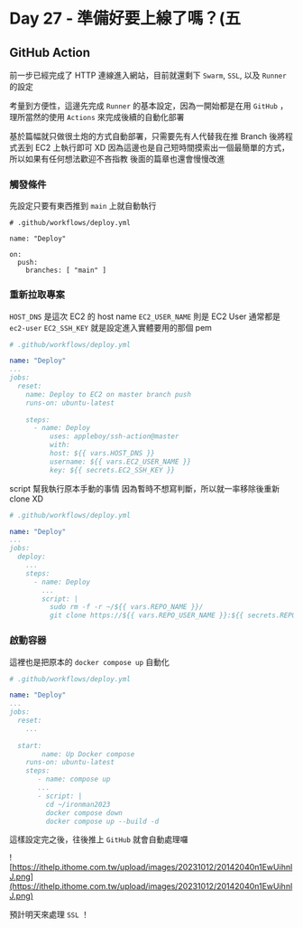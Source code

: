 # Day 27 - 準備好要上線了嗎？(五

## GitHub Action
前一步已經完成了 HTTP 連線進入網站，目前就還剩下 `Swarm`, `SSL`, 以及 `Runner` 的設定

考量到方便性，這邊先完成 `Runner` 的基本設定，因為一開始都是在用 `GitHub` ，理所當然的使用 `Actions` 來完成後續的自動化部署

基於篇幅就只做很土炮的方式自動部署，只需要先有人代替我在推 Branch 後將程式丟到 EC2 上執行即可 XD
因為這邊也是自己短時間摸索出一個最簡單的方式，所以如果有任何想法歡迎不吝指教
後面的篇章也還會慢慢改進

### 觸發條件
先設定只要有東西推到 `main` 上就自動執行

```
# .github/workflows/deploy.yml

name: "Deploy"

on:
  push:
    branches: [ "main" ]
```


### 重新拉取專案
`HOST_DNS` 是這次 EC2 的 host name
`EC2_USER_NAME` 則是 EC2 User 通常都是 `ec2-user`
`EC2_SSH_KEY` 就是設定進入實體要用的那個 pem

```yaml
# .github/workflows/deploy.yml

name: "Deploy"
...
jobs:
  reset:
    name: Deploy to EC2 on master branch push
    runs-on: ubuntu-latest
    
    steps:
      - name: Deploy
          uses: appleboy/ssh-action@master
          with:
          host: ${{ vars.HOST_DNS }}
          username: ${{ vars.EC2_USER_NAME }}
          key: ${{ secrets.EC2_SSH_KEY }}
```

script 幫我執行原本手動的事情
因為暫時不想寫判斷，所以就一率移除後重新 clone XD

```yaml
# .github/workflows/deploy.yml

name: "Deploy"
...
jobs:
  deploy:
    ...
    steps:
      - name: Deploy
        ...
        script: |
          sudo rm -f -r ~/${{ vars.REPO_NAME }}/
          git clone https://${{ vars.REPO_USER_NAME }}:${{ secrets.REPO_KEY}}@github.com/Dantecheng41/ironman2023.git
```

### 啟動容器
這裡也是把原本的 `docker compose up` 自動化 

```yaml
# .github/workflows/deploy.yml

name: "Deploy"
...
jobs:
  reset:
    ...
    
  start:
        name: Up Docker compose
    runs-on: ubuntu-latest
    steps:
       - name: compose up
       ...
       - script: |
         cd ~/ironman2023
         docker compose down
         docker compose up --build -d
```


這樣設定完之後，往後推上 `GitHub` 就會自動處理囉


![https://ithelp.ithome.com.tw/upload/images/20231012/20142040n1EwUihnlJ.png](https://ithelp.ithome.com.tw/upload/images/20231012/20142040n1EwUihnlJ.png)

預計明天來處理 `SSL` ！